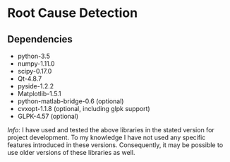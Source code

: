 Root Cause Detection
==============

Dependencies
--------------
- python-3.5
- numpy-1.11.0
- scipy-0.17.0
- Qt-4.8.7
- pyside-1.2.2
- Matplotlib-1.5.1
- python-matlab-bridge-0.6 (optional)
- cvxopt-1.1.8 (optional, including glpk support)
- GLPK-4.57 (optional)


_Info_: I have used and tested the above libraries in the stated version for project development.
 To my knowledge I have not used any specific features introduced in these versions. Consequently, it may be possible to use older versions of these libraries as well.

